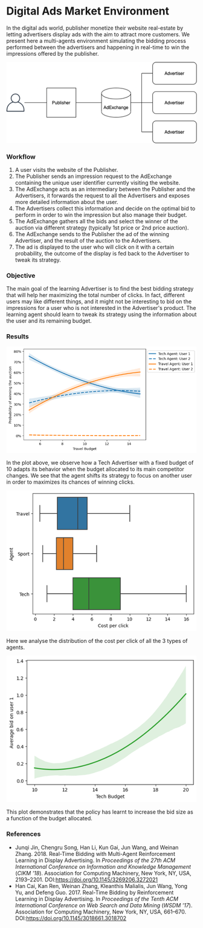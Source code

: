 # Digital Ads Market Environment

In the digital ads world, publisher monetize their website real-estate by letting
advertisers display ads with the aim to attract more customers. We present here a
multi-agents environment simulating the bidding process performed between the
advertisers and happening in real-time to win the impressions offered by the publisher.

![img/digital-ads-market.png](img/digital-ads-market.png)

### Workflow

1. A user visits the website of the Publisher.
2. The Publisher sends an impression request to the AdExchange containing the unique
user identifier currently visiting the website.
3. The AdExchange acts as an intermediary between the Publisher and the Advertisers, it
forwards the request to all the Advertisers and exposes more detailed information about
the user.
4. The Advertisers collect this information and decide on the optimal bid to perform in
order to win the impression but also manage their budget.
5. The AdExchange gathers all the bids and select the winner of the auction via
different strategy (typically 1st price or 2nd price auction).
6. The AdExchange sends to the Publisher the ad of the winning Advertiser, and the
result of the auction to the Advertisers.
7. The ad is displayed to the user who will click on it with a certain probability, the
outcome of the display is fed back to the Advertiser to tweak its strategy.

### Objective

The main goal of the learning Advertiser is to find the best bidding strategy that will
help her maximizing the total number of clicks. In fact, different users may like
different things, and it might not be interesting to bid on the impressions for a user
who is not interested in the Advertiser's product. The learning agent should learn to
tweak its strategy using the information about the user and its remaining budget.

### Results

![img/digital-ads-market.png](img/proba_winning_auction_vs_travel_budget.png)

In the plot above, we observe how a Tech Advertiser with a fixed budget of 10 adapts its behavior when the budget allocated to its main competitor changes. We see that the agent shifts its strategy to focus on another user in order to maximizes its chances of winning clicks.

![img/digital-ads-market.png](img/cost_per_click.png)

Here we analyse the distribution of the cost per click of all the 3 types of agents.

![img/digital-ads-market.png](img/average_bid_vs_tech_budget.png)

This plot demonstrates that the policy has learnt to increase the bid size as a function of the budget allocated.


### References

- Junqi Jin, Chengru Song, Han Li, Kun Gai, Jun Wang, and Weinan Zhang. 2018. Real-Time Bidding with Multi-Agent Reinforcement Learning in Display Advertising. In <i>Proceedings of the 27th ACM International Conference on Information and Knowledge Management</i> (<i>CIKM '18</i>). Association for Computing Machinery, New York, NY, USA, 2193–2201. DOI:https://doi.org/10.1145/3269206.3272021
- Han Cai, Kan Ren, Weinan Zhang, Kleanthis Malialis, Jun Wang, Yong Yu, and Defeng Guo. 2017. Real-Time Bidding by Reinforcement Learning in Display Advertising. In <i>Proceedings of the Tenth ACM International Conference on Web Search and Data Mining</i> (<i>WSDM '17</i>). Association for Computing Machinery, New York, NY, USA, 661–670. DOI:https://doi.org/10.1145/3018661.3018702
